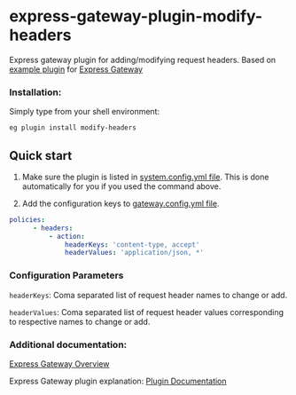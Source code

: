 # express-gateway-plugin-modify-headers
Express gateway plugin for adding/modifying request headers.
Based on [example plugin](https://github.com/ExpressGateway/express-gateway-plugin-example) for [Express Gateway](http://www.express-gateway.io/)

### Installation:

Simply type from your shell environment:

```bash
eg plugin install modify-headers
```

## Quick start

1. Make sure the plugin is listed in [system.config.yml file](https://www.express-gateway.io/docs/configuration/system.config.yml/).
This is done automatically for you if you used the command above.

2. Add the configuration keys to [gateway.config.yml file](https://www.express-gateway.io/docs/configuration/gateway.config.yml/).

```yaml
policies:
      - headers:
          - action:
              headerKeys: 'content-type, accept'
              headerValues: 'application/json, *'
```

### Configuration Parameters

`headerKeys`: Coma separated list of request header names to change or add.

`headerValues`: Coma separated list of request header values corresponding to respective names to change or add.

### Additional documentation:

[Express Gateway Overview](http://www.express-gateway.io/about/)

Express Gateway plugin explanation:
[Plugin Documentation](http://www.express-gateway.io/docs/plugins/)
